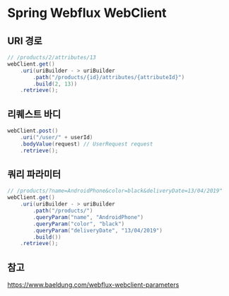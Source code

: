 # Spring Webflux WebClient

## URI 경로
```java
// /products/2/attributes/13
webClient.get()
    .uri(uriBuilder - > uriBuilder
        .path("/products/{id}/attributes/{attributeId}")
        .build(2, 13))
    .retrieve();
```

## 리퀘스트 바디
```java
webClient.post()
    .uri("/user/" + userId)
    .bodyValue(request) // UserRequest request
    .retrieve();
```

## 쿼리 파라미터
```java
// /products/?name=AndroidPhone&color=black&deliveryDate=13/04/2019"
webClient.get()
    .uri(uriBuilder - > uriBuilder
        .path("/products/")
        .queryParam("name", "AndroidPhone")
        .queryParam("color", "black")
        .queryParam("deliveryDate", "13/04/2019")
        .build())
    .retrieve();
```

## 참고
https://www.baeldung.com/webflux-webclient-parameters  